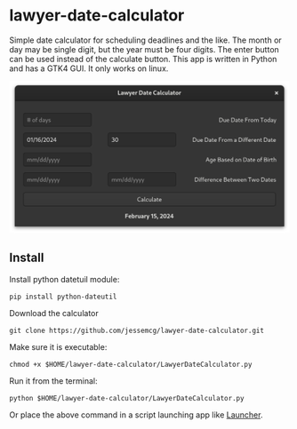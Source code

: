 # lawyer-date-calculator
Simple date calculator for scheduling deadlines and the like. The month or day may be single digit, but the year must be four digits. The enter button can be used instead of the calculate button. This app is written in Python and has a GTK4 GUI. It only works on linux.

<img src="screenshot.png" alt="screenshot" style="width: 700; height: auto;">

## Install

Install python datetuil module:

	pip install python-dateutil

Download the calculator

	git clone https://github.com/jessemcg/lawyer-date-calculator.git

Make sure it is executable:

	chmod +x $HOME/lawyer-date-calculator/LawyerDateCalculator.py
	
Run it from the terminal:

	python $HOME/lawyer-date-calculator/LawyerDateCalculator.py
	
Or place the above command in a script launching app like [Launcher](https://extensions.gnome.org/extension/5874/launcher/).   

